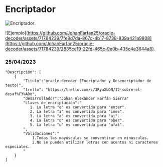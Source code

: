 # Encriptador
![Encriptador](https://github.com/JohanFarfan25/oracle-decoder/assets/71784239/7fe8d7da-867c-4b17-8738-839a421a9808).

![Ejemplo](https://github.com/JohanFarfan25/oracle-decoder/assets/71784239/7fe8d7da-867c-4b17-8738-839a421a9808](https://github.com/JohanFarfan25/oracle-decoder/assets/71784239/2835ce19-22fd-465c-9e0b-435c4e3644a8).


### 25/04/2023
```
"Descripción": [
    {
        "Titulo":"oracle-decoder (Encriptador y Desencriptador de texto)",
        "trello": "https://trello.com/c/3RyaXbDN/12-sobre-el-desaf%C3%ADo",
        "desarrollador":"Johan Alexander Farfán Sierra"
        "Llaves de encriptación":"
           1. La letra "e" es convertida para "enter".
           2. La letra "i" es convertida para "imes".
           3. La letra "a" es convertida para "ai".           
           4. La letra "o" es convertida para "ober".
           5. La letra "u" es convertida para "ufat".
        ",
        "Validaciones":"
            1.Todas las mayúsculas se conventirar en minusculas.
            2.No se pueden utilizar letras con acentos ni caracteres especiales.
        "
    }
]
```

